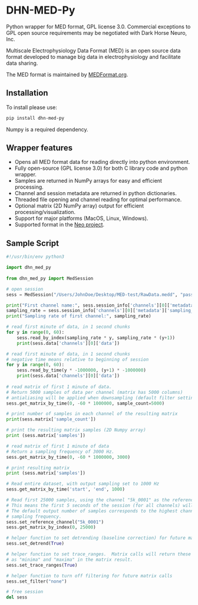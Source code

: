 # DHN-MED-Py

Python wrapper for MED format, GPL license 3.0.
Commercial exceptions to GPL open source requirements may be negotiated with Dark Horse Neuro, Inc.

Multiscale Electrophysiology Data Format (MED) is an open source data format developed to manage big data in electrophysiology and facilitate data sharing.

The MED format is maintained by [MEDFormat.org](https://medformat.org).

## Installation

To install please use:
```bash
pip install dhn-med-py
```
Numpy is a required dependency.

## Wrapper features

- Opens all MED format data for reading directly into python environment.
- Fully open-source (GPL license 3.0) for both C library code and python wrapper.
- Samples are returned in NumPy arrays for easy and efficient processing.
- Channel and session metadata are returned in python dictionaries.
- Threaded file opening and channel reading for optimal performance.
- Optional matrix (2D NumPy array) output for efficient processing/visualization.
- Support for major platforms (MacOS, Linux, Windows).
- Supported format in the [Neo project](https://github.com/NeuralEnsemble/python-neo/).

## Sample Script

```python
#!/usr/bin/env python3

import dhn_med_py
  
from dhn_med_py import MedSession

# open session
sess = MedSession("/Users/JohnDoe/Desktop/MED-test/RawData.medd", "password")

print("First channel name:", sess.session_info['channels'][0]['metadata']['channel_name'])
sampling_rate = sess.session_info['channels'][0]['metadata']['sampling_frequency']
print("Sampling rate of first channel:", sampling_rate)

# read first minute of data, in 1 second chunks
for y in range(0, 60):
    sess.read_by_index(sampling_rate * y, sampling_rate * (y+1))
    print(sess.data['channels'][0]['data'])

# read first minute of data, in 1 second chunks
# negative time means relative to beginning of session
for y in range(0, 60):
    sess.read_by_time(y * -1000000, (y+1) * -1000000)
    print(sess.data['channels'][0]['data'])
    
# read matrix of first 1 minute of data.
# Return 5000 samples of data per channel (matrix has 5000 columns)
# antialiasing will be applied when downsampling (default filter setting is 'antialias')
sess.get_matrix_by_time(0, -60 * 1000000, sample_count=5000)

# print number of samples in each channel of the resulting matrix
print(sess.matrix['sample_count'])

# print the resulting matrix samples (2D Numpy array)
print (sess.matrix['samples'])

# read matrix of first 1 minute of data
# Return a sampling frequency of 3000 Hz.
sess.get_matrix_by_time(0, -60 * 1000000, 3000)

# print resulting matrix
print (sess.matrix['samples'])

# Read entire dataset, with output sampling set to 1000 Hz
sess.get_matrix_by_time('start', 'end', 1000)

# Read first 25000 samples, using the channel "5k_0001" as the reference channel
# This means the first 5 seconds of the session (for all channels) will be read.
# The default output number of samples corresponds to the highest channel
# sampling frequency.
sess.set_reference_channel("5k_0001")
sess.get_matrix_by_index(0, 25000)

# helper function to set detrending (baseline correction) for future matrix calls
sess.set_detrend(True)

# helper function to set trace_ranges.  Matrix calls will return these
# as "minima" and "maxima" in the matrix result.
sess.set_trace_ranges(True)

# helper function to turn off filtering for future matrix calls
sess.set_filter("none")

# free session
del sess
```
